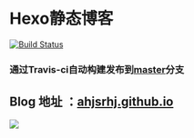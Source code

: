 # Hexo静态博客

[![Build Status](https://travis-ci.org/ahjsrhj/ahjsrhj.github.io.svg?branch=blog)](https://travis-ci.org/ahjsrhj/ahjsrhj.github.io)
### 通过Travis-ci自动构建发布到[master](https://github.com/ahjsrhj/ahjsrhj.github.io/tree/master)分支
## Blog 地址 ：[ahjsrhj.github.io](https://ahjsrhj.github.io) 


![](http://7xsomm.com2.z0.glb.clouddn.com/%E5%B1%8F%E5%B9%95%E5%BF%AB%E7%85%A7%202016-04-06%20%E4%B8%8B%E5%8D%888.37.36.png)
